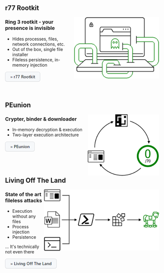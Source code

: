 ## r77 Rootkit

<a href="https://github.com/bytecode77/r77-rootkit"><img height="200" align='right' src="images/r77-rootkit.png"></a>

### Ring 3 rootkit - your presence is invisible

 - Hides processes, files, network connections, etc.
 - Out of the box, single file installer
 - Fileless persistence, in-memory injection

[![](images/button-r77-rootkit.png)](https://github.com/bytecode77/r77-rootkit "Go to GitHub project page")

<br />

## PEunion

<a href="https://github.com/bytecode77/pe-union"><img height="200" align='right' src="images/pe-union.png"></a>

### Crypter, binder & downloader

 - In-memory decryption & execution
 - Two-layer execution architecture

[![](images/button-pe-union.png)](https://github.com/bytecode77/pe-union "Go to GitHub project page")

<br />
<br />

## Living Off The Land

<a href="https://github.com/bytecode77/living-off-the-land"><img height="200" align='right' src="images/living-off-the-land.png"></a>

### State of the art fileless attacks

 - Execution without any files
 - Process injection
 - Persistence

... It's technically not even there

[![](images/button-living-off-the-land.png)](https://github.com/bytecode77/living-off-the-land "Go to GitHub project page")